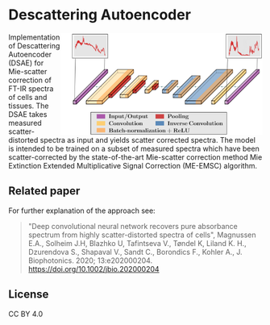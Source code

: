 # Descattering Autoencoder



<img border="0" align="Right" src="/img/architecture.png" alt="Your image title" width="400"/>
Implementation of Descattering Autoencoder (DSAE) for Mie-scatter correction of FT-IR 
spectra of cells and tissues. The DSAE takes measured scatter-distorted spectra as input and yields 
scatter corrected spectra. The model is intended to be trained on a subset of measured spectra 
which have been scatter-corrected by the state-of-the-art Mie-scatter correction method Mie Extinction Extended
Multiplicative Signal Correction (ME-EMSC) algorithm.


Related paper
---------------
For further explanation of the approach see: 

> "Deep convolutional neural network recovers pure absorbance spectrum from highly scatter-distorted spectra of cells", 
> Magnussen E.A., Solheim J.H, Blazhko U, Tafintseva V., Tøndel K, Liland K. H.,  Dzurendova S.,  Shapaval V.,  Sandt C.,  Borondics F.,  Kohler A.,
> J. Biophotonics. 2020; 13:e202000204.
> https://doi.org/10.1002/jbio.202000204


License
---------
CC BY 4.0
